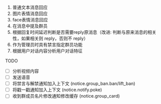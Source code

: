 1. 普通文本消息回应
2. 图片表情消息回应
3. face表情消息回应
4. 在消息中提及群员
5. 根据回复时间延迟判断是否需要reply原消息（改进: 判断与原来消息的相关性，如果相关则 reply，否则不 reply）
6. 作为管理员时具有禁言指定群员功能
7. 根据用户对话内容分析用户对话特征

TODO
- [ ] 分析视频内容
- [ ] 发送语音
- [ ] 将禁言与解禁通知加入上下文 (notice.group_ban.ban/lift_ban)
- [ ] 将戳一戳通知加入上下文 (notice.notify.poke)
- [ ] 收到群成员名片修改通知修改缓存 (notice.group_card)